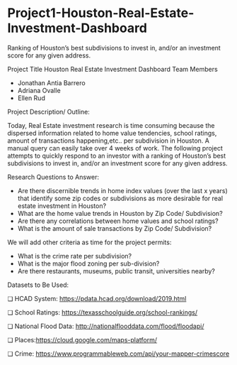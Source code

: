 # Project1-Houston-Real-Estate-Investment-Dashboard
Ranking of Houston’s best subdivisions to invest in, and/or an investment score for any given address.

Project Title
Houston Real Estate Investment Dashboard
Team Members
- Jonathan Antia Barrero
- Adriana Ovalle
- Ellen Rud

Project Description/ Outline:

Today, Real Estate investment research is time consuming because the dispersed information
related to home value tendencies, school ratings, amount of transactions happening,etc.. per
subdivision in Houston. A manual query can easily take over 4 weeks of work. The following
project attempts to quickly respond to an investor with a ranking of Houston’s best subdivisions
to invest in, and/or an investment score for any given address.

Research Questions to Answer:

- Are there discernible trends in home index values (over the last x years) that identify
some zip codes or subdivisions as more desirable for real estate investment in Houston?
- What are the home value trends in Houston by Zip Code/ Subdivision?
- Are there any correlations between home values and school ratings?
- What is the amount of sale transactions by Zip Code/ Subdivision?

We will add other criteria as time for the project permits:
- What is the crime rate per subdivision?
- What is the major flood zoning per sub-division?
- Are there restaurants, museums, public transit, universities nearby?

Datasets to Be Used:

❏ HCAD System: https://pdata.hcad.org/download/2019.html

❏ School Ratings: https://texasschoolguide.org/school-rankings/

❏ National Flood Data: http://nationalflooddata.com/flood/floodapi/

❏ Places:https://cloud.google.com/maps-platform/

❏ Crime: https://www.programmableweb.com/api/your-mapper-crimescore
